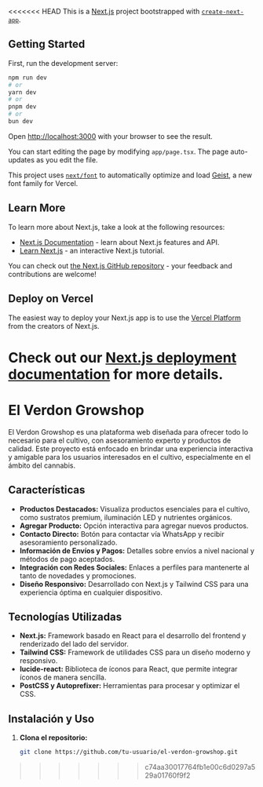 <<<<<<< HEAD
This is a [Next.js](https://nextjs.org) project bootstrapped with [`create-next-app`](https://nextjs.org/docs/app/api-reference/cli/create-next-app).

## Getting Started

First, run the development server:

```bash
npm run dev
# or
yarn dev
# or
pnpm dev
# or
bun dev
```

Open [http://localhost:3000](http://localhost:3000) with your browser to see the result.

You can start editing the page by modifying `app/page.tsx`. The page auto-updates as you edit the file.

This project uses [`next/font`](https://nextjs.org/docs/app/building-your-application/optimizing/fonts) to automatically optimize and load [Geist](https://vercel.com/font), a new font family for Vercel.

## Learn More

To learn more about Next.js, take a look at the following resources:

- [Next.js Documentation](https://nextjs.org/docs) - learn about Next.js features and API.
- [Learn Next.js](https://nextjs.org/learn) - an interactive Next.js tutorial.

You can check out [the Next.js GitHub repository](https://github.com/vercel/next.js) - your feedback and contributions are welcome!

## Deploy on Vercel

The easiest way to deploy your Next.js app is to use the [Vercel Platform](https://vercel.com/new?utm_medium=default-template&filter=next.js&utm_source=create-next-app&utm_campaign=create-next-app-readme) from the creators of Next.js.

Check out our [Next.js deployment documentation](https://nextjs.org/docs/app/building-your-application/deploying) for more details.
=======
# El Verdon Growshop

El Verdon Growshop es una plataforma web diseñada para ofrecer todo lo necesario para el cultivo, con asesoramiento experto y productos de calidad. Este proyecto está enfocado en brindar una experiencia interactiva y amigable para los usuarios interesados en el cultivo, especialmente en el ámbito del cannabis.

## Características

- **Productos Destacados:** Visualiza productos esenciales para el cultivo, como sustratos premium, iluminación LED y nutrientes orgánicos.
- **Agregar Producto:** Opción interactiva para agregar nuevos productos.
- **Contacto Directo:** Botón para contactar vía WhatsApp y recibir asesoramiento personalizado.
- **Información de Envíos y Pagos:** Detalles sobre envíos a nivel nacional y métodos de pago aceptados.
- **Integración con Redes Sociales:** Enlaces a perfiles para mantenerte al tanto de novedades y promociones.
- **Diseño Responsivo:** Desarrollado con Next.js y Tailwind CSS para una experiencia óptima en cualquier dispositivo.

## Tecnologías Utilizadas

- **Next.js:** Framework basado en React para el desarrollo del frontend y renderizado del lado del servidor.
- **Tailwind CSS:** Framework de utilidades CSS para un diseño moderno y responsivo.
- **lucide-react:** Biblioteca de íconos para React, que permite integrar íconos de manera sencilla.
- **PostCSS y Autoprefixer:** Herramientas para procesar y optimizar el CSS.

## Instalación y Uso

1. **Clona el repositorio:**
   ```sh
   git clone https://github.com/tu-usuario/el-verdon-growshop.git
>>>>>>> c74aa30017764fb1e00c6d0297a529a01760f9f2
